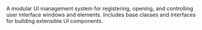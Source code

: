 A modular UI management system for registering, opening, and controlling user interface windows and elements. Includes base classes and interfaces for building extensible UI components.